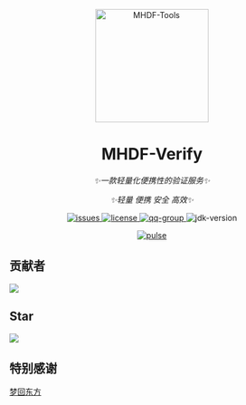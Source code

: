 <p align="center">
   <img src="https://files.superbed.cn/proxy/7468686c6f2633336b776c74736873327f7872327e7f797e736f327f7371337d2c247e242b782a2e2b2b7a25792e7a7a792b782e2a2a2a2c7a2f2c79252e287e2425257a2f2d2c32766c7b" width="200" height="200" alt="MHDF-Tools">
</p>

<div align="center">

# MHDF-Verify

_✨一款轻量化便携性的验证服务✨_

_✨轻量 便携 安全 高效✨_
</div>

<p align="center">
    <a href="https://github.com/Love-MHDF/MHDF-Verify/issues">
        <img src="https://img.shields.io/github/issues/Love-MHDF/MHDF-Verify?style=flat-square" alt="issues">
    </a>
    <a href="https://github.com/Love-MHDF/MHDF-Verify/blob/main/LICENSE">
        <img src="https://img.shields.io/github/license/Love-MHDF/MHDF-Verify?style=flat-square" alt="license">
    </a>
    <a href="https://qm.qq.com/cgi-bin/qm/qr?k=T047YB6lHNMMcMuVlK_hGBcT5HNESxMA&jump_from=webapi&authKey=0/IFGIO6xLjjHB2YKF7laLxkKWbtWbDhb1lt//m7GgbElJSWdRZ8RjbWzSsufkO6">
        <img src="https://img.shields.io/badge/QQ群-129139830-brightgreen?style=flat-square" alt="qq-group">
    </a>
    <img src="https://img.shields.io/badge/JDK-17+-brightgreen?style=flat-square" alt="jdk-version">
</p>

<div align="center">
    <a href="https://github.com/Love-MHDF/MHDF-Verify/pulse">
        <img src="https://repobeats.axiom.co/api/embed/3f95c6a2c3be7b29d95016a78315ffb542c0c5dd.svg" alt="pulse">
    </a>
</div>

## 贡献者

[![](https://stg.contrib.rocks/image?repo=Love-MHDF/MHDF-Verify)](https://stg.contrib.rocks/image?repo=Love-MHDF/MHDF-Verify)

## Star

[![](https://starchart.cc/Love-MHDF/MHDF-Verify.svg?variant=adaptive)](https://starchart.cc/Love-MHDF/MHDF-Verify)

## 特别感谢

<div>
    <a href="https://www.mhdf.love/">梦回东方</a>
</div>

